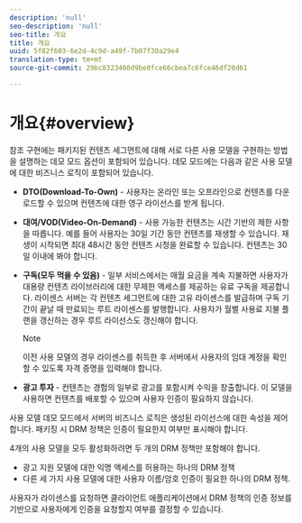 ```yaml
---
description: 'null'
seo-description: 'null'
seo-title: 개요
title: 개요
uuid: 5f82f603-6e2d-4c9d-a49f-7b07f30a29e4
translation-type: tm+mt
source-git-commit: 29bc8323460d9be0fce66cbea7c6fce46df20d61

---
```



# 개요{#overview}

참조 구현에는 패키지된 컨텐츠 세그먼트에 대해 서로 다른 사용 모델을 구현하는 방법을 설명하는 데모 모드 옵션이 포함되어 있습니다. 데모 모드에는 다음과 같은 사용 모델에 대한 비즈니스 로직이 포함되어 있습니다.

* **DTO(Download-To-Own)** - 사용자는 온라인 또는 오프라인으로 컨텐츠를 다운로드할 수 있으며 컨텐츠에 대한 영구 라이선스를 받게 됩니다.
* **대여/VOD(Video-On-Demand)** - 사용 가능한 컨텐츠는 시간 기반의 제한 사항을 따릅니다. 예를 들어 사용자는 30일 기간 동안 컨텐츠를 재생할 수 있습니다. 재생이 시작되면 최대 48시간 동안 컨텐츠 시청을 완료할 수 있습니다. 컨텐츠는 30일 이내에 봐야 합니다.
* **구독(모두 먹을 수 있음)** - 일부 서비스에서는 매월 요금을 계속 지불하면 사용자가 대용량 컨텐츠 라이브러리에 대한 무제한 액세스를 제공하는 유료 구독을 제공합니다. 라이센스 서버는 각 컨텐츠 세그먼트에 대한 고유 라이센스를 발급하며 구독 기간이 끝날 때 만료되는 루트 라이센스를 발행합니다. 사용자가 월별 사용료 지불 플랜을 갱신하는 경우 루트 라이선스도 갱신해야 합니다.

   >[!NOTE]
   >
   >이전 사용 모델의 경우 라이센스를 취득한 후 서버에서 사용자의 임대 계정을 확인할 수 있도록 자격 증명을 입력해야 합니다.

* **광고 투자** - 컨텐츠는 경험의 일부로 광고를 포함시켜 수익을 창출합니다. 이 모델을 사용하면 컨텐츠를 배포할 수 있으며 사용자 인증이 필요하지 않습니다.

사용 모델 데모 모드에서 서버의 비즈니스 로직은 생성된 라이선스에 대한 속성을 제어합니다. 패키징 시 DRM 정책은 인증이 필요한지 여부만 표시해야 합니다.

4개의 사용 모델을 모두 활성화하려면 두 개의 DRM 정책만 포함해야 합니다.

* 광고 지원 모델에 대한 익명 액세스를 허용하는 하나의 DRM 정책
* 다른 세 가지 사용 모델에 대한 사용자 이름/암호 인증이 필요한 하나의 DRM 정책.

사용자가 라이센스를 요청하면 클라이언트 애플리케이션에서 DRM 정책의 인증 정보를 기반으로 사용자에게 인증을 요청할지 여부를 결정할 수 있습니다.
